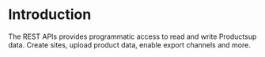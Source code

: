 # Introduction

The REST APIs provides programmatic access to read and write Productsup data. Create sites, upload product data, enable export channels and more.
